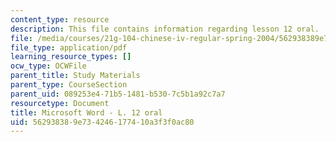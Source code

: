```yaml
---
content_type: resource
description: This file contains information regarding lesson 12 oral.
file: /media/courses/21g-104-chinese-iv-regular-spring-2004/562938389e734246177410a3f3f0ac80_MIT21G_104S04_Oral_12.pdf
file_type: application/pdf
learning_resource_types: []
ocw_type: OCWFile
parent_title: Study Materials
parent_type: CourseSection
parent_uid: 089253e4-71b5-1481-b530-7c5b1a92c7a7
resourcetype: Document
title: Microsoft Word - L. 12 oral
uid: 56293838-9e73-4246-1774-10a3f3f0ac80
---
```

